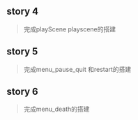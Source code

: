 ## story 4

>完成playScene playscene的搭建

## story 5

>完成menu_pause_quit 和restart的搭建

## story 6

>完成menu_death的搭建
